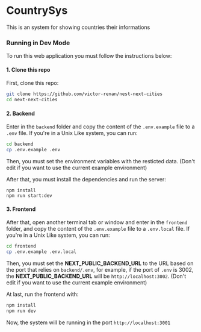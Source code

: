 # CountrySys

This is an system for showing countries their informations

### Running in Dev Mode

To run this web application you must follow the instructions below:

#### 1. Clone this repo
First, clone this repo:

```bash
git clone https://github.com/victor-renan/nest-next-cities
cd next-next-cities
```
#### 2. Backend

Enter in the `backend` folder and copy the content of the `.env.example` file to a `.env` file. If you're in a Unix Like system, you can run:

```bash
cd backend
cp .env.example .env
```

Then, you must set the environment variables with the resticted data. (Don't edit if you want to use the current example environment)

After that, you must install the dependencies and run the server:

```
npm install
npm run start:dev
```

#### 3. Frontend

After that, open another terminal tab or window and enter in the `frontend` folder, and copy the content of the `.env.example` file to a `.env.local` file. If you're in a Unix Like system, you can run:

```bash
cd frontend
cp .env.example .env.local
```

Then, you must set the **NEXT_PUBLIC_BACKEND_URL** to the URL based on the port that relies on `backend/.env`, for example, if the port of `.env` is 3002, the **NEXT_PUBLIC_BACKEND_URL** will be `http://localhost:3002`. (Don't edit if you want to use the current example environment)

At last, run the frontend with:

```bash
npm install
npm run dev
```
Now, the system will be running in the port `http://localhost:3001`

